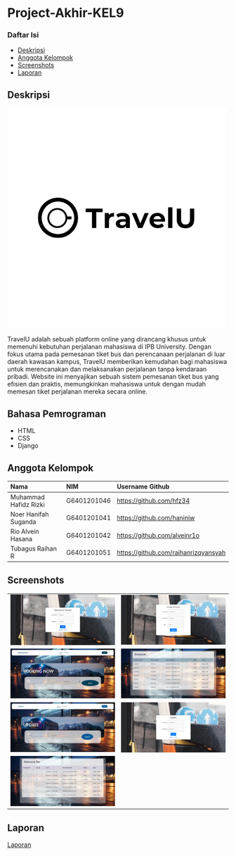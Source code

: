 # Project-Akhir-KEL9

### Daftar Isi

- [Deskripsi](#deskripsi)
- [Anggota Kelompok](#anggota-kelompok)
- [Screenshots](#screenshots)
- [Laporan](#laporan)

## Deskripsi 
<img src='static/assets/logo.png'>
<p>TravelU adalah sebuah platform online yang dirancang khusus untuk memenuhi kebutuhan perjalanan mahasiswa di IPB University. Dengan fokus utama pada pemesanan tiket bus dan perencanaan perjalanan di luar daerah kawasan kampus, TravelU memberikan kemudahan bagi mahasiswa untuk merencanakan dan melaksanakan perjalanan tanpa kendaraan pribadi. Website ini menyajikan sebuah sistem pemesanan tiket bus yang efisien dan praktis, memungkinkan mahasiswa untuk dengan mudah memesan tiket perjalanan mereka secara online.</p>

## Bahasa Pemrograman
- HTML
- CSS
- Django

## Anggota Kelompok
| Nama                  | NIM           | Username Github                   |
| :-------------------- | :------------ | :-------------------------------- |
| Muhammad Hafidz Rizki | G6401201046   | https://github.com/hfz34          |
| Noer Hanifah Suganda  | G6401201041   | https://github.com/haniniw        |
| Rio Alvein Hasana     | G6401201042   | https://github.com/alveinr1o      |
| Tubagus Raihan R      | G6401201051   | https://github.com/raihanrizqyansyah|


## Screenshots

<table>
  <tbody>
    <tr>
      <td><img src='screenshots/userlogin.jpeg'></td>
      <td><img src='screenshots/userregis.jpeg'></td>
    </tr>
    <tr>    
      <td><img src='screenshots/userhomepage.jpeg'></td>
      <td><img src="screenshots/userjadwal.jpeg"></td>
    </tr>
    <tr>
      <td><img src='screenshots/useredit.jpeg'></td>
      <td><img src="screenshots/adminlogin.jpeg"></td>
    </tr>
    <tr>
      <td><img src='screenshots/adminmain.jpeg'></td>
    </tr>
  </tbody>
</table>

## Laporan 
<a href="https://docs.google.com/document/d/1uM2PYTRc0r743V6G2IQIleWxzgv4nRu4/edit?usp=drive_link&ouid=111891554987089833375&rtpof=true&sd=true">Laporan</a>
